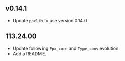 ## v0.14.1

- Update `ppxlib` to use version 0.14.0

## 113.24.00

- Update following `Ppx_core` and `Type_conv` evolution.
- Add a README.
